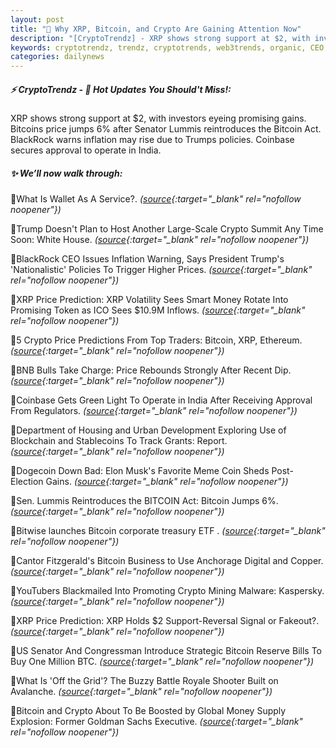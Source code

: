 ```yaml
---
layout: post
title: "🌅 Why XRP, Bitcoin, and Crypto Are Gaining Attention Now"
description: "[CryptoTrendz] - XRP shows strong support at $2, with investors eyeing promising gains. Bitcoins price jumps 6% after Senator Lummis reintroduces the Bitcoin Act. BlackRock warns inflation may rise due to Trumps policies. Coinbase secures approval to operate in India."
keywords: cryptotrendz, trendz, cryptotrends, web3trends, organic, CEO, Mining, Digital, India, Elon, Crypto, Bybit, XRP, Token, Stablecoins, BITCOIN, Business
categories: dailynews
---
```


##### ⚡ CryptoTrendz - 📌 *Hot Updates You Should't Miss!:*

XRP shows strong support at $2, with investors eyeing promising gains. Bitcoins price jumps 6% after Senator Lummis reintroduces the Bitcoin Act. BlackRock warns inflation may rise due to Trumps policies. Coinbase secures approval to operate in India.

##### ✨ *We’ll now walk through:*


🔹What Is Wallet As A Service?. *([source](https://s.avyag.com/8yd4){:target="_blank" rel="nofollow noopener"})*

🔹Trump Doesn't Plan to Host Another Large-Scale Crypto Summit Any Time Soon: White House. *([source](https://s.avyag.com/ly5m){:target="_blank" rel="nofollow noopener"})*

🔹BlackRock CEO Issues Inflation Warning, Says President Trump's 'Nationalistic' Policies To Trigger Higher Prices. *([source](https://s.avyag.com/mwkn){:target="_blank" rel="nofollow noopener"})*

🔹XRP Price Prediction: XRP Volatility Sees Smart Money Rotate Into Promising Token as ICO Sees $10.9M Inflows. *([source](https://s.avyag.com/bppd){:target="_blank" rel="nofollow noopener"})*

🔹5 Crypto Price Predictions From Top Traders: Bitcoin, XRP, Ethereum. *([source](https://s.avyag.com/cfvk){:target="_blank" rel="nofollow noopener"})*

🔹BNB Bulls Take Charge: Price Rebounds Strongly After Recent Dip. *([source](https://s.avyag.com/p7mw){:target="_blank" rel="nofollow noopener"})*

🔹Coinbase Gets Green Light To Operate in India After Receiving Approval From Regulators. *([source](https://s.avyag.com/m5le){:target="_blank" rel="nofollow noopener"})*

🔹Department of Housing and Urban Development Exploring Use of Blockchain and Stablecoins To Track Grants: Report. *([source](https://s.avyag.com/l6i9){:target="_blank" rel="nofollow noopener"})*

🔹Dogecoin Down Bad: Elon Musk's Favorite Meme Coin Sheds Post-Election Gains. *([source](https://s.avyag.com/2jrz){:target="_blank" rel="nofollow noopener"})*

🔹Sen. Lummis Reintroduces the BITCOIN Act: Bitcoin Jumps 6%. *([source](https://s.avyag.com/iqmh){:target="_blank" rel="nofollow noopener"})*

🔹Bitwise launches Bitcoin corporate treasury ETF . *([source](https://s.avyag.com/p1me){:target="_blank" rel="nofollow noopener"})*

🔹Cantor Fitzgerald's Bitcoin Business to Use Anchorage Digital and Copper. *([source](https://s.avyag.com/7yde){:target="_blank" rel="nofollow noopener"})*

🔹YouTubers Blackmailed Into Promoting Crypto Mining Malware: Kaspersky. *([source](https://s.avyag.com/srx8){:target="_blank" rel="nofollow noopener"})*

🔹XRP Price Prediction: XRP Holds $2 Support-Reversal Signal or Fakeout?. *([source](https://s.avyag.com/zj1n){:target="_blank" rel="nofollow noopener"})*

🔹US Senator And Congressman Introduce Strategic Bitcoin Reserve Bills To Buy One Million BTC. *([source](https://s.avyag.com/ecw1){:target="_blank" rel="nofollow noopener"})*

🔹What Is 'Off the Grid'? The Buzzy Battle Royale Shooter Built on Avalanche. *([source](https://s.avyag.com/jf6r){:target="_blank" rel="nofollow noopener"})*

🔹Bitcoin and Crypto About To Be Boosted by Global Money Supply Explosion: Former Goldman Sachs Executive. *([source](https://s.avyag.com/a73z){:target="_blank" rel="nofollow noopener"})*
